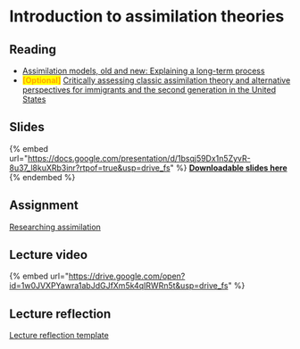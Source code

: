 # Introduction to assimilation theories

## Reading

* [Assimilation models, old and new: Explaining a long-term process](https://drive.google.com/file/d/1jVOvbYzPrcRM1RwGfj9DOzDQzpY5B7qB/view?usp=sharing)
* <mark style="color:orange;">**\[Optional]**</mark> [Critically assessing classic assimilation theory and alternative perspectives for immigrants and the second generation in the United States](https://drive.google.com/file/d/1Bms4NKp7NZ8-U1hvnjT-KIfUtDHD49j9/view?usp=sharing)

## Slides

{% embed url="https://docs.google.com/presentation/d/1bsqj59Dx1n5ZyvR-8u37_l8kuXRb3inr?rtpof=true&usp=drive_fs" %}
[**Downloadable slides here**](https://docs.google.com/presentation/d/1bsqj59Dx1n5ZyvR-8u37_l8kuXRb3inr?rtpof=true\&usp=drive_fs)
{% endembed %}

## Assignment

[Researching assimilation](https://docs.google.com/document/d/1bovBiJkFnmykfRCyvD_zgLf8jrO5gODR?rtpof=true\&usp=drive_fs)

## Lecture video

{% embed url="https://drive.google.com/open?id=1w0JVXPYawra1abJdGJfXm5k4qIRWRn5t&usp=drive_fs" %}

## Lecture reflection

[Lecture reflection template](https://docs.google.com/document/d/1082WJqKBH3xRWp1WlhyrGbieRZxGXnbe?rtpof=true\&usp=drive_fs)
